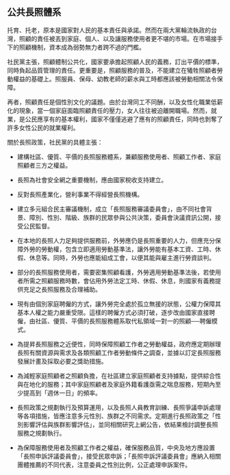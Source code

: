 ## 公共長照體系

托育、托老，原本是國家對人民的基本責任與承諾。然而在兩大黨輪流執政的台灣，照顧的責任被丟到家庭、個人、以及讓服務使用者更不堪的市場。在市場接手下的照顧機制，資本成為弱勢無力者跨不過的門檻。

社民黨主張，照顧體制公共化，國家要承擔起照顧人民的義務，訂出平價的標準，同時負起品質管理的責任。更重要是，照顧服務的普及，不能建立在犧牲照顧者勞動權益的基礎上。照服員、保母、幼教老師的薪水與工時都應該被勞動相關法令保障。

再者，照顧責任是個性別文化的議題。由於台灣同工不同酬，以及女性化職業低薪化的現象，當一個家庭面臨照顧責任的壓力，女人往往被迫離開職場。然而，就業，是公民應享有的基本權利，國家不僅僅逃避了應有的照顧責任，同時也剝奪了許多女性公民的就業權利。

關於長照政策，社民黨的具體主張：

* 建構社區、優質、平價的長照服務體系，兼顧服務使用者、照顧工作者、家庭照顧者三方之權益。

* 長照為社會安全網之重要機制，應由國家稅收支持建立。

* 反對長照產業化，營利事業不得經營長照機構。

* 建立多元組合民主審議機制，成立「長照服務審議委員會」，由不同社會背景、障別、性別、階級、族群的民眾參與公共決策，委員會決議資訊公開，接受公民監督。

* 在本地的長照人力足夠提供服務前，外勞應仍是長照重要的人力，但應充分保障外勞的勞動權，包含立即適用勞動基準法，讓外勞能有基本工資、工時、休假、休息等。同時，外勞也應能組成工會，以便其能與雇主進行勞資談判。

* 部分的長照服務使用者，需要密集照顧看護，外勞適用勞動基準法後，若使用者所需之照顧服務時數，會佔用外勞法定工時、休假、休息，則國家有義務提供充足之長照服務及合理補助。

* 現有由個別家庭聘僱的方式，讓外勞完全處於孤立無援的狀態，公權力保障其基本人權之能力嚴重受限。這樣的聘僱方式必須打破，逐步改由國家直接聘僱，由社區、優質、平價的長照服務體系取代私領域一對一的照顧──聘僱模式。

* 為提昇長照服務之近便性，同時保障照顧工作者之勞動權益，政府應定期辦理長照有關資源與需求及各類照顧工作者勞動條件之調查，並據以訂定長照服務發展計畫及採取必要之獎助措施。

* 為減輕家庭照顧者之照顧負擔，在社區建立家庭照顧者支持據點，提供綜合性與在地化的服務；其中家庭照顧者及家庭外籍看護亟需之喘息服務，短期內至少提高到「週休一日」的頻率。

* 長照政策之規劃執行及預算運用，以及長照人員教育訓練、長照爭議申訴處理等各項措施，皆應注意多元性別、族群之不同需求。定期進行長照政策之「性別影響評估與族群影響評估」，並同相關研究上網公告，依結果檢討調整長照服務之規劃執行。

* 為保障服務使用者及照顧工作者之權益，確保服務品質，中央及地方應設置「長照申訴評議委員會」，接受民眾申訴；「長照申訴評議委員會」應納入相關團體推薦的不同代表，注意委員之性別比例，公正處理申訴案件。
